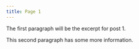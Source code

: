 ```yaml
---
title: Page 1
---
```

The first paragraph will be the excerpt for post 1.

This second paragraph has some more information.
